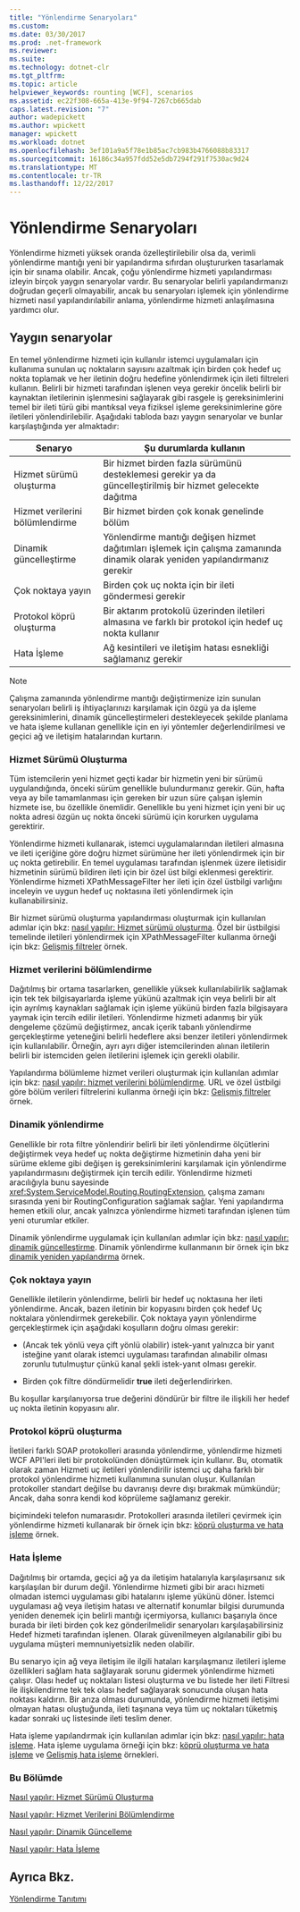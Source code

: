```yaml
---
title: "Yönlendirme Senaryoları"
ms.custom: 
ms.date: 03/30/2017
ms.prod: .net-framework
ms.reviewer: 
ms.suite: 
ms.technology: dotnet-clr
ms.tgt_pltfrm: 
ms.topic: article
helpviewer_keywords: rounting [WCF], scenarios
ms.assetid: ec22f308-665a-413e-9f94-7267cb665dab
caps.latest.revision: "7"
author: wadepickett
ms.author: wpickett
manager: wpickett
ms.workload: dotnet
ms.openlocfilehash: 3ef101a9a5f78e1b85ac7cb983b4766088b83317
ms.sourcegitcommit: 16186c34a957fdd52e5db7294f291f7530ac9d24
ms.translationtype: MT
ms.contentlocale: tr-TR
ms.lasthandoff: 12/22/2017
---
```

# <a name="routing-scenarios"></a>Yönlendirme Senaryoları
Yönlendirme hizmeti yüksek oranda özelleştirilebilir olsa da, verimli yönlendirme mantığı yeni bir yapılandırma sıfırdan oluştururken tasarlamak için bir sınama olabilir.  Ancak, çoğu yönlendirme hizmeti yapılandırması izleyin birçok yaygın senaryolar vardır. Bu senaryolar belirli yapılandırmanızı doğrudan geçerli olmayabilir, ancak bu senaryoları işlemek için yönlendirme hizmeti nasıl yapılandırılabilir anlama, yönlendirme hizmeti anlaşılmasına yardımcı olur.  
  
## <a name="common-scenarios"></a>Yaygın senaryolar  
 En temel yönlendirme hizmeti için kullanılır istemci uygulamaları için kullanıma sunulan uç noktaların sayısını azaltmak için birden çok hedef uç nokta toplamak ve her iletinin doğru hedefine yönlendirmek için ileti filtreleri kullanın. Belirli bir hizmeti tarafından işlenen veya gerekir öncelik belirli bir kaynaktan iletilerinin işlenmesini sağlayarak gibi rasgele iş gereksinimlerini temel bir ileti türü gibi mantıksal veya fiziksel işleme gereksinimlerine göre iletileri yönlendirilebilir. Aşağıdaki tabloda bazı yaygın senaryolar ve bunlar karşılaştığında yer almaktadır:  
  
|Senaryo|Şu durumlarda kullanın|  
|--------------|--------------|  
|Hizmet sürümü oluşturma|Bir hizmet birden fazla sürümünü desteklemesi gerekir ya da güncelleştirilmiş bir hizmet gelecekte dağıtma|  
|Hizmet verilerini bölümlendirme|Bir hizmet birden çok konak genelinde bölüm|  
|Dinamik güncelleştirme|Yönlendirme mantığı değişen hizmet dağıtımları işlemek için çalışma zamanında dinamik olarak yeniden yapılandırmanız gerekir|  
|Çok noktaya yayın|Birden çok uç nokta için bir ileti göndermesi gerekir|  
|Protokol köprü oluşturma|Bir aktarım protokolü üzerinden iletileri almasına ve farklı bir protokol için hedef uç nokta kullanır|  
|Hata İşleme|Ağ kesintileri ve iletişim hatası esnekliği sağlamanız gerekir|  
  
> [!NOTE]
>  Çalışma zamanında yönlendirme mantığı değiştirmenize izin sunulan senaryoları belirli iş ihtiyaçlarınızı karşılamak için özgü ya da işleme gereksinimlerini, dinamik güncelleştirmeleri destekleyecek şekilde planlama ve hata işleme kullanan genellikle için en iyi yöntemler değerlendirilmesi ve geçici ağ ve iletişim hatalarından kurtarın.  
  
### <a name="service-versioning"></a>Hizmet Sürümü Oluşturma  
 Tüm istemcilerin yeni hizmet geçti kadar bir hizmetin yeni bir sürümü uygulandığında, önceki sürüm genellikle bulundurmanız gerekir. Gün, hafta veya ay bile tamamlanması için gereken bir uzun süre çalışan işlemin hizmete ise, bu özellikle önemlidir. Genellikle bu yeni hizmet için yeni bir uç nokta adresi özgün uç nokta önceki sürümü için korurken uygulama gerektirir.  
  
 Yönlendirme hizmeti kullanarak, istemci uygulamalarından iletileri almasına ve ileti içeriğine göre doğru hizmet sürümüne her ileti yönlendirmek için bir uç nokta getirebilir. En temel uygulaması tarafından işlenmek üzere iletisidir hizmetinin sürümü bildiren ileti için bir özel üst bilgi eklenmesi gerektirir. Yönlendirme hizmeti XPathMessageFilter her ileti için özel üstbilgi varlığını inceleyin ve uygun hedef uç noktasına ileti yönlendirmek için kullanabilirsiniz.  
  
 Bir hizmet sürümü oluşturma yapılandırması oluşturmak için kullanılan adımlar için bkz: [nasıl yapılır: Hizmet sürümü oluşturma](../../../../docs/framework/wcf/feature-details/how-to-service-versioning.md). Özel bir üstbilgisi temelinde iletileri yönlendirmek için XPathMessageFilter kullanma örneği için bkz: [Gelişmiş filtreler](../../../../docs/framework/wcf/samples/advanced-filters.md) örnek.  
  
### <a name="service-data-partitioning"></a>Hizmet verilerini bölümlendirme  
 Dağıtılmış bir ortama tasarlarken, genellikle yüksek kullanılabilirlik sağlamak için tek tek bilgisayarlarda işleme yükünü azaltmak için veya belirli bir alt için ayrılmış kaynakları sağlamak için işleme yükünü birden fazla bilgisayara yaymak için tercih edilir iletileri. Yönlendirme hizmeti adanmış bir yük dengeleme çözümü değiştirmez, ancak içerik tabanlı yönlendirme gerçekleştirme yeteneğini belirli hedeflere aksi benzer iletileri yönlendirmek için kullanılabilir. Örneğin, ayrı ayrı diğer istemcilerinden alınan iletilerin belirli bir istemciden gelen iletilerini işlemek için gerekli olabilir.  
  
 Yapılandırma bölümleme hizmet verileri oluşturmak için kullanılan adımlar için bkz: [nasıl yapılır: hizmet verilerini bölümlendirme](../../../../docs/framework/wcf/feature-details/how-to-service-data-partitioning.md). URL ve özel üstbilgi göre bölüm verileri filtrelerini kullanma örneği için bkz: [Gelişmiş filtreler](../../../../docs/framework/wcf/samples/advanced-filters.md) örnek.  
  
### <a name="dynamic-routing"></a>Dinamik yönlendirme  
 Genellikle bir rota filtre yönlendirir belirli bir ileti yönlendirme ölçütlerini değiştirmek veya hedef uç nokta değiştirme hizmetinin daha yeni bir sürüme ekleme gibi değişen iş gereksinimlerini karşılamak için yönlendirme yapılandırmasını değiştirmek için tercih edilir. Yönlendirme hizmeti aracılığıyla bunu sayesinde <xref:System.ServiceModel.Routing.RoutingExtension>, çalışma zamanı sırasında yeni bir RoutingConfiguration sağlamak sağlar. Yeni yapılandırma hemen etkili olur, ancak yalnızca yönlendirme hizmeti tarafından işlenen tüm yeni oturumlar etkiler.  
  
 Dinamik yönlendirme uygulamak için kullanılan adımlar için bkz: [nasıl yapılır: dinamik güncelleştirme](../../../../docs/framework/wcf/feature-details/how-to-dynamic-update.md). Dinamik yönlendirme kullanmanın bir örnek için bkz [dinamik yeniden yapılandırma](../../../../docs/framework/wcf/samples/dynamic-reconfiguration.md) örnek.  
  
### <a name="multicast"></a>Çok noktaya yayın  
 Genellikle iletilerin yönlendirme, belirli bir hedef uç noktasına her ileti yönlendirme.  Ancak, bazen iletinin bir kopyasını birden çok hedef Uç noktalara yönlendirmek gerekebilir. Çok noktaya yayın yönlendirme gerçekleştirmek için aşağıdaki koşulların doğru olması gerekir:  
  
-   (Ancak tek yönlü veya çift yönlü olabilir) istek-yanıt yalnızca bir yanıt isteğine yanıt olarak istemci uygulaması tarafından alınabilir olması zorunlu tutulmuştur çünkü kanal şekli istek-yanıt olması gerekir.  
  
-   Birden çok filtre döndürmelidir **true** ileti değerlendirirken.  
  
 Bu koşullar karşılanıyorsa true değerini döndürür bir filtre ile ilişkili her hedef uç nokta iletinin kopyasını alır.  
  
### <a name="protocol-bridging"></a>Protokol köprü oluşturma  
 İletileri farklı SOAP protokolleri arasında yönlendirme, yönlendirme hizmeti WCF API'leri ileti bir protokolünden dönüştürmek için kullanır. Bu, otomatik olarak zaman Hizmeti uç iletileri yönlendirilir istemci uç daha farklı bir protokol yönlendirme hizmeti kullanımına sunulan oluşur. Kullanılan protokoller standart değilse bu davranışı devre dışı bırakmak mümkündür; Ancak, daha sonra kendi kod köprüleme sağlamanız gerekir.  
  
 biçimindeki telefon numarasıdır. Protokolleri arasında iletileri çevirmek için yönlendirme hizmeti kullanarak bir örnek için bkz: [köprü oluşturma ve hata işleme](../../../../docs/framework/wcf/samples/bridging-and-error-handling.md) örnek.  
  
### <a name="error-handling"></a>Hata İşleme  
 Dağıtılmış bir ortamda, geçici ağ ya da iletişim hatalarıyla karşılaşırsanız sık karşılaşılan bir durum değil. Yönlendirme hizmeti gibi bir aracı hizmeti olmadan istemci uygulaması gibi hatalarını işleme yükünü döner. İstemci uygulaması ağ veya iletişim hatası ve alternatif konumlar bilgisi durumunda yeniden denemek için belirli mantığı içermiyorsa, kullanıcı başarıyla önce burada bir ileti birden çok kez gönderilmelidir senaryoları karşılaşabilirsiniz Hedef hizmeti tarafından işlenen. Olarak güvenilmeyen algılanabilir gibi bu uygulama müşteri memnuniyetsizlik neden olabilir.  
  
 Bu senaryo için ağ veya iletişim ile ilgili hataları karşılaşmanız iletileri işleme özellikleri sağlam hata sağlayarak sorunu gidermek yönlendirme hizmeti çalışır. Olası hedef uç noktaları listesi oluşturma ve bu listede her ileti Filtresi ile ilişkilendirme tek tek olası hedef sağlayarak sonucunda oluşan hata noktası kaldırın. Bir arıza olması durumunda, yönlendirme hizmeti iletişimi olmayan hatası oluştuğunda, ileti taşınana veya tüm uç noktaları tüketmiş kadar sonraki uç listesinde ileti teslim dener.  
  
 Hata işleme yapılandırmak için kullanılan adımlar için bkz: [nasıl yapılır: hata işleme](../../../../docs/framework/wcf/feature-details/how-to-error-handling.md). Hata işleme uygulama örneği için bkz: [köprü oluşturma ve hata işleme](../../../../docs/framework/wcf/samples/bridging-and-error-handling.md) ve [Gelişmiş hata işleme](../../../../docs/framework/wcf/samples/advanced-error-handling.md) örnekleri.  
  
### <a name="in-this-section"></a>Bu Bölümde  
 [Nasıl yapılır: Hizmet Sürümü Oluşturma](../../../../docs/framework/wcf/feature-details/how-to-service-versioning.md)  
  
 [Nasıl yapılır: Hizmet Verilerini Bölümlendirme](../../../../docs/framework/wcf/feature-details/how-to-service-data-partitioning.md)  
  
 [Nasıl yapılır: Dinamik Güncelleme](../../../../docs/framework/wcf/feature-details/how-to-dynamic-update.md)  
  
 [Nasıl yapılır: Hata İşleme](../../../../docs/framework/wcf/feature-details/how-to-error-handling.md)  
  
## <a name="see-also"></a>Ayrıca Bkz.  
 [Yönlendirme Tanıtımı](../../../../docs/framework/wcf/feature-details/routing-introduction.md)
